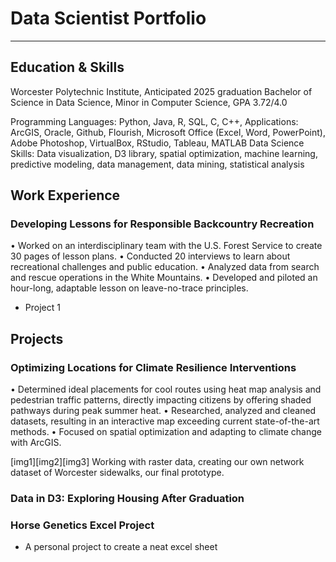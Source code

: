 # Data Scientist Portfolio
---
## Education &  Skills
Worcester Polytechnic Institute, Anticipated 2025 graduation
Bachelor of Science in Data Science, Minor in Computer Science, GPA 3.72/4.0

Programming Languages: Python, Java, R, SQL, C, C++, 
Applications: ArcGIS, Oracle, Github, Flourish, Microsoft Office (Excel, Word, PowerPoint), Adobe Photoshop, VirtualBox, RStudio, Tableau, MATLAB
Data Science Skills: Data visualization, D3 library, spatial optimization, machine learning, predictive modeling, data management, data mining, statistical analysis

## Work Experience
### Developing Lessons for Responsible Backcountry Recreation
•	Worked on an interdisciplinary team with the U.S. Forest Service to create 30 pages of lesson plans.
•	Conducted 20 interviews to learn about recreational challenges and public education.
•	Analyzed data from search and rescue operations in the White Mountains.
•	Developed and piloted an hour-long, adaptable lesson on leave-no-trace principles.

- Project 1

## Projects
### Optimizing Locations for Climate Resilience Interventions
•	Determined ideal placements for cool routes using heat map analysis and pedestrian traffic patterns, directly impacting citizens by offering shaded pathways during peak summer heat.
•	Researched, analyzed and cleaned datasets, resulting in an interactive map exceeding current state-of-the-art methods. 
•	Focused on spatial optimization and adapting to climate change with ArcGIS.

[img1][img2][img3]
Working with raster data, creating our own network dataset of Worcester sidewalks, our final prototype. 

### Data in D3: Exploring Housing After Graduation
### Horse Genetics Excel Project
 - A personal project to create a neat excel sheet 
